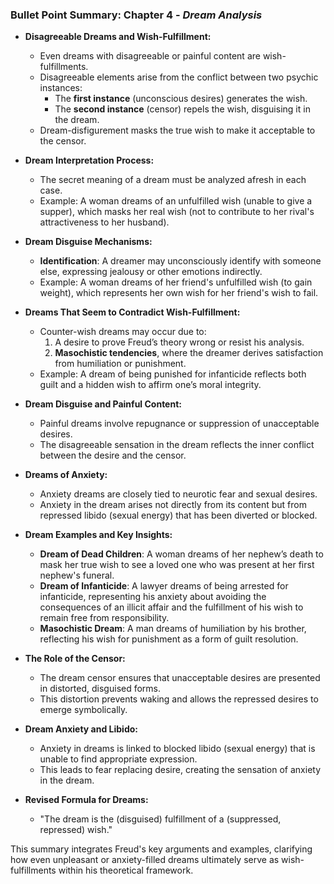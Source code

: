 ### Bullet Point Summary: Chapter 4 - *Dream Analysis*

- **Disagreeable Dreams and Wish-Fulfillment:**
  - Even dreams with disagreeable or painful content are wish-fulfillments.
  - Disagreeable elements arise from the conflict between two psychic instances:
    - The **first instance** (unconscious desires) generates the wish.
    - The **second instance** (censor) repels the wish, disguising it in the dream.
  - Dream-disfigurement masks the true wish to make it acceptable to the censor.

- **Dream Interpretation Process:**
  - The secret meaning of a dream must be analyzed afresh in each case.
  - Example: A woman dreams of an unfulfilled wish (unable to give a supper), which masks her real wish (not to contribute to her rival's attractiveness to her husband).

- **Dream Disguise Mechanisms:**
  - **Identification**: A dreamer may unconsciously identify with someone else, expressing jealousy or other emotions indirectly.
  - Example: A woman dreams of her friend's unfulfilled wish (to gain weight), which represents her own wish for her friend's wish to fail.

- **Dreams That Seem to Contradict Wish-Fulfillment:**
  - Counter-wish dreams may occur due to:
    1. A desire to prove Freud’s theory wrong or resist his analysis.
    2. **Masochistic tendencies**, where the dreamer derives satisfaction from humiliation or punishment.
  - Example: A dream of being punished for infanticide reflects both guilt and a hidden wish to affirm one’s moral integrity.

- **Dream Disguise and Painful Content:**
  - Painful dreams involve repugnance or suppression of unacceptable desires.
  - The disagreeable sensation in the dream reflects the inner conflict between the desire and the censor.

- **Dreams of Anxiety:**
  - Anxiety dreams are closely tied to neurotic fear and sexual desires.
  - Anxiety in the dream arises not directly from its content but from repressed libido (sexual energy) that has been diverted or blocked.

- **Dream Examples and Key Insights:**
  - **Dream of Dead Children**: A woman dreams of her nephew’s death to mask her true wish to see a loved one who was present at her first nephew's funeral.
  - **Dream of Infanticide**: A lawyer dreams of being arrested for infanticide, representing his anxiety about avoiding the consequences of an illicit affair and the fulfillment of his wish to remain free from responsibility.
  - **Masochistic Dream**: A man dreams of humiliation by his brother, reflecting his wish for punishment as a form of guilt resolution.

- **The Role of the Censor:**
  - The dream censor ensures that unacceptable desires are presented in distorted, disguised forms.
  - This distortion prevents waking and allows the repressed desires to emerge symbolically.

- **Dream Anxiety and Libido:**
  - Anxiety in dreams is linked to blocked libido (sexual energy) that is unable to find appropriate expression.
  - This leads to fear replacing desire, creating the sensation of anxiety in the dream.

- **Revised Formula for Dreams:**
  - "The dream is the (disguised) fulfillment of a (suppressed, repressed) wish."

This summary integrates Freud's key arguments and examples, clarifying how even unpleasant or anxiety-filled dreams ultimately serve as wish-fulfillments within his theoretical framework.